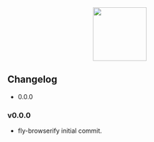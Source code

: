 <div align="center">
<a href="http://github.com/flyjs/fly">
<img width=120px src="https://cloud.githubusercontent.com/assets/8317250/8430194/35c6043a-1f6a-11e5-8cbd-af6cc86baa84.png">
</a>
</div>

## Changelog

 * 0.0.0

### v0.0.0

 * fly-browserify initial commit.
